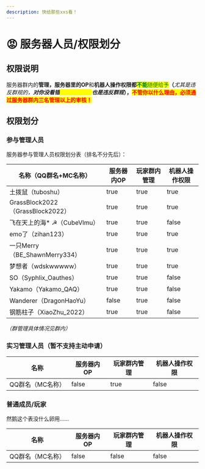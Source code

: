 ```yaml
---
description: 快给那些xxs看！
---
```


# 😡 服务器人员/权限划分

## 权限说明

服务器群内的**管理，**服务器里的**OP**和**机器人操作权限都**<mark style="color:green;">**不能**</mark><mark style="color:green;">随便给予</mark>**（**_尤其是违反群规的，**对你没看错**<mark style="color:yellow;">**刷屏要权限的**</mark>**也是违反群规**_**），**<mark style="color:red;">**不管你以什么理由，必须通过服务器群内三名管理以上的审核！**</mark>

## 权限划分

### 参与管理人员

服务器参与管理人员权限划分表（排名不分先后）：

<table><thead><tr><th>名称（QQ群名+MC名称）</th><th data-type="checkbox">服务器内OP</th><th data-type="checkbox">玩家群内管理</th><th data-type="checkbox">机器人操作权限</th></tr></thead><tbody><tr><td>土拨鼠（tuboshu）</td><td>true</td><td>true</td><td>true</td></tr><tr><td>GrassBlock2022（GrassBlock2022）</td><td>true</td><td>true</td><td>true</td></tr><tr><td>飞在天上的海* ☭（CubeVlmu）</td><td>true</td><td>true</td><td>false</td></tr><tr><td>emo了（zihan123）</td><td>true</td><td>true</td><td>true</td></tr><tr><td>一只Merry（BE_ShawnMerry334）</td><td>true</td><td>true</td><td>true</td></tr><tr><td>梦想者（wdskwwwww）</td><td>true</td><td>true</td><td>true</td></tr><tr><td>SO（Syphlix_Oauthes）</td><td>true</td><td>true</td><td>false</td></tr><tr><td>Yakamo（Yakamo_QAQ）</td><td>true</td><td>true</td><td>false</td></tr><tr><td>Wanderer（DragonHaoYu）</td><td>false</td><td>true</td><td>false</td></tr><tr><td>钢筋柱子（XiaoZhu_2022）</td><td>true</td><td>true</td><td>false</td></tr></tbody></table>

_（群管理具体情况见群内）_

### 实习管理人员（暂不支持主动申请）

<table><thead><tr><th>名称</th><th data-type="checkbox">服务器内OP</th><th data-type="checkbox">玩家群内管理</th><th data-type="checkbox">机器人操作权限</th></tr></thead><tbody><tr><td>QQ群名（MC名称）</td><td>false</td><td>true</td><td>false</td></tr></tbody></table>

### 普通成员/玩家

然鹅这个表没什么卵用……

<table><thead><tr><th>名称</th><th data-type="checkbox">服务器内OP</th><th data-type="checkbox">玩家群内管理</th><th data-type="checkbox">机器人操作权限</th></tr></thead><tbody><tr><td>QQ群名（MC名称）</td><td>false</td><td>false</td><td>false</td></tr></tbody></table>
